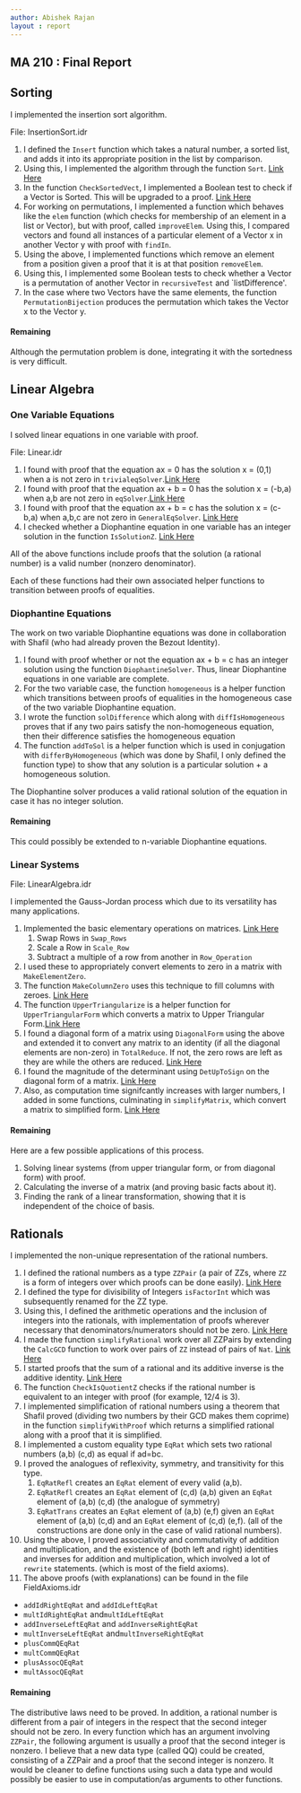 ```yaml
---
author: Abishek Rajan
layout : report
---
```


## MA 210 : Final Report

## Sorting

I implemented the insertion sort algorithm.

File: InsertionSort.idr

1. I defined the `Insert` function which takes a natural number, a sorted list, and adds it into its appropriate position in the list by comparison. 
2. Using this, I implemented the algorithm through the function `Sort`. [Link Here](https://github.com/siddhartha-gadgil/LTS2019/commit/e23e7f5b2d4df83ab81539da2efc5648da11c130)
3. In the function `CheckSortedVect`, I implemented a Boolean test to check if a Vector is Sorted. This will be upgraded to a proof. [Link Here](https://github.com/siddhartha-gadgil/LTS2019/commit/af78ca7a21e563d6e5c1568818fa6bd53ce08254)
4. For working on permutations, I implemented a function which behaves like the `elem` function (which checks for membership of an element in a list or Vector), but with proof, called `improveElem`. Using this, I compared vectors and found all instances of a particular element of a Vector x in another Vector y with proof with `findIn`.
5. Using the above, I implemented functions which remove an element from a position given a proof that it is at that position `removeElem`.
6. Using this, I implemented some Boolean tests to check whether a Vector is a permutation of another Vector in `recursiveTest` and `listDifference'.
7. In the case where two Vectors have the same elements, the function `PermutationBijection` produces the permutation which takes the Vector x to the Vector y.

#### Remaining

Although the permutation problem is done, integrating it with the sortedness is very difficult.

## Linear Algebra

### One Variable Equations

I solved linear equations in one variable with proof.

File: Linear.idr

1. I found with proof that the equation ax = 0 has the solution x = (0,1) when a is not zero in `trivialeqSolver`.[Link Here](https://github.com/siddhartha-gadgil/LTS2019/commit/1f7cab801381a1f2b7e5c14c712d0893bc62effa)
2. I found with proof that the equation ax + b = 0 has the solution x = (-b,a) when a,b are not zero in `eqSolver`.[Link Here](https://github.com/siddhartha-gadgil/LTS2019/commit/0d2a515ea420abcfa9b0eb8a91b901d32db2dc01)
3. I found with proof that the equation ax + b = c has the solution x = (c-b,a) when a,b,c are not zero in `GeneralEqSolver`.
[Link Here](https://github.com/siddhartha-gadgil/LTS2019/commit/55fe7ea3e76e97f6fa4a7de852fec0ba9f3c93e2)
4. I checked whether a Diophantine equation in one variable has an integer solution in the function `IsSolutionZ`. [Link Here](https://github.com/siddhartha-gadgil/LTS2019/commit/393a0a25a43db9975a6db7bc5fe39583a3f8cf7e)

All of the above functions include proofs that the solution (a rational number) is a valid number (nonzero denominator).

Each of these functions had their own associated helper functions to transition between proofs of equalities.

### Diophantine Equations

The work on two variable Diophantine equations was done in collaboration with Shafil (who had already proven the Bezout Identity).

1. I found with proof whether or not the equation ax + b = c has an integer solution using the function `DiophantineSolver`. Thus, linear Diophantine equations in one variable are complete.
2. For the two variable case, the function `homogeneous` is a helper function which transitions between proofs of equalities in the homogeneous case of the two variable Diophantine equation.
3. I wrote the function `solDifference` which along with `diffIsHomogeneous` proves that if any two pairs satisfy the non-homogeneous equation, then their difference satisfies the homogeneous equation
4. The function `addToSol` is a helper function which is used in conjugation with `differByHomogeneous` (which was done by Shafil, I only defined the function type) to show that any solution is a particular solution + a homogeneous solution.

The Diophantine solver produces a valid rational solution of the equation in case it has no integer solution.

#### Remaining

This could possibly be extended to n-variable Diophantine equations.

### Linear Systems

File: LinearAlgebra.idr

I implemented the Gauss-Jordan process which due to its versatility has many applications.

1. Implemented the basic elementary operations on matrices. [Link Here](https://github.com/siddhartha-gadgil/LTS2019/commit/7a12fcc8932277255b89ad5143c43e0d5c01b7cc)
   1. Swap Rows in `Swap_Rows`
   2. Scale a Row in `Scale_Row`
   3. Subtract a multiple of a row from another in `Row_Operation`
2. I used these to appropriately convert elements to zero in a matrix with `MakeElementZero`. 
3. The function `MakeColumnZero` uses this technique to fill columns with zeroes. [Link Here](https://github.com/siddhartha-gadgil/LTS2019/commit/1adc1e651b7b7f3d0f58505793e06ec13e93ae50)
4. The function `UpperTriangularize` is a helper function for `UpperTriangularForm` which converts a matrix to Upper Triangular Form.[Link Here](https://github.com/siddhartha-gadgil/LTS2019/commit/a2a2b35f5907291b1aeecccc7f752f20cf9c84fe)
5. I found a diagonal form of a matrix using `DiagonalForm` using the above and extended it to convert any matrix to an identity (if all the diagonal elements are non-zero) in `TotalReduce`. If not, the zero rows are left as they are while the others are reduced. [Link Here](https://github.com/siddhartha-gadgil/LTS2019/commit/a302e8f2a1708d4dad8b5b515a9bb4435fdd86c1)
6. I found the magnitude of the determinant using `DetUpToSign` on the diagonal form of a matrix. [Link Here](https://github.com/siddhartha-gadgil/LTS2019/commit/650094ed4a5784dc8220081b785741d35da06788)
7. Also, as computation time signifcantly increases with larger numbers, I added in some functions, culminating in `simplifyMatrix`, which convert a matrix to simplified form. [Link Here](https://github.com/siddhartha-gadgil/LTS2019/commit/abd348d60ffca6de7adc9b87ceebb493d21aa375)

#### Remaining

Here are a few possible applications of this process.

1. Solving linear systems (from upper triangular form, or from diagonal form) with proof.
2. Calculating the inverse of a matrix (and proving basic facts about it).
3. Finding the rank of a linear transformation, showing that it is independent of the choice of basis.

## Rationals

I implemented the non-unique representation of the rational numbers.

1. I defined the rational numbers as a type `ZZPair` (a pair of ZZs, where `ZZ` is a form of integers over which proofs can be done easily). [Link Here](https://github.com/siddhartha-gadgil/LTS2019/commit/4c261057f0b6b9edf38883015d19137bb9855465)
2. I defined the type for divisibility of Integers `isFactorInt` which was subsequently renamed for the ZZ type.
3. Using this, I defined the arithmetic operations and the inclusion of integers into the rationals, with implementation of proofs wherever necessary that denominators/numerators should not be zero. [Link Here](https://github.com/siddhartha-gadgil/LTS2019/commit/080fd5d0065efffb0afb79720220d35fd9b757c7)
4. I made the function `simplifyRational` work over all ZZPairs by extending the `CalcGCD` function to work over pairs of `ZZ` instead of pairs of `Nat`. [Link Here](https://github.com/siddhartha-gadgil/LTS2019/commit/429fd11b09106392452f09a37a97eb25e7ecf189)
5. I started proofs that the sum of a rational and its additive inverse is the additive identity. [Link Here](https://github.com/siddhartha-gadgil/LTS2019/commit/ac3ee364e84b3aa82fb602c401499e42bfc8cc0f)
6. The function `CheckIsQuotientZ` checks if the rational number is equivalent to an integer with proof (for example, 12/4 is 3).
7. I implemented simplification of rational numbers using a theorem that Shafil proved (dividing two numbers by their GCD makes them coprime) in the function `simplifyWithProof` which returns a simplified rational along with a proof that it is simplified.
8. I implemented a custom equality type `EqRat` which sets two rational numbers (a,b) (c,d) as equal if ad=bc.
9. I proved the analogues of reflexivity, symmetry, and transitivity for this type.
   1. `EqRatRefl` creates an `EqRat` element of every valid (a,b).
   2. `EqRatRefl` creates an `EqRat` element of (c,d) (a,b) given an `EqRat` element of (a,b) (c,d) (the analogue of symmetry)
   3. `EqRatTrans` creates an `EqRat` element of (a,b) (e,f) given an `EqRat` element of (a,b) (c,d) and an `EqRat` element of (c,d) (e,f). (all of the constructions are done only in the case of valid rational numbers).
10. Using the above, I proved associativity and commutativity of addition and multiplication, and the existence of (both left and right) identities and inverses for addition and multiplication, which involved a lot of `rewrite` statements. (which is most of the field axioms).
11. The above proofs (with explanations) can be found in the file FieldAxioms.idr
   - `addIdRightEqRat` and `addIdLeftEqRat`
   - `multIdRightEqRat` and`multIdLeftEqRat`
   - `addInverseLeftEqRat` and `addInverseRightEqRat`
   - `multInverseLeftEqRat` and`multInverseRightEqRat`
   - `plusCommQEqRat`
   - `multCommQEqRat`
   - `plusAssocQEqRat`
   - `multAssocQEqRat`
   
   
#### Remaining

The distributive laws need to be proved. In addition, a rational number is different from a pair of integers in the respect that the second integer should not be zero. In every function which has an argument involving `ZZPair`, the following argument is usually a proof that the second integer is nonzero. I believe that a new data type (called QQ) could be created, consisting of a ZZPair and a proof that the second integer is nonzero. It would be cleaner to define functions using such a data type and would possibly be easier to use in computation/as arguments to other functions. 

